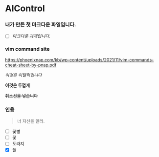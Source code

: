 # AIControl

### 내가 만든 첫 마크다운 파일입니다.

- [ ] *마크다운 과제입니다.*

### vim command site

<a>https://phoenixnap.com/kb/wp-content/uploads/2021/11/vim-commands-cheat-sheet-by-pnap.pdf

*이것은 이텔릭입니다*

**이것은 두껍게**

~~취소선을 넣습니다~~

### 인용 ###

>너 자신을 알라.


- [ ] 꽃병
- [ ] 꽃
- [ ] 도라지
- [x] 풀
